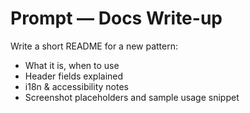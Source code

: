 # Prompt — Docs Write-up

Write a short README for a new pattern:
- What it is, when to use
- Header fields explained
- i18n & accessibility notes
- Screenshot placeholders and sample usage snippet
